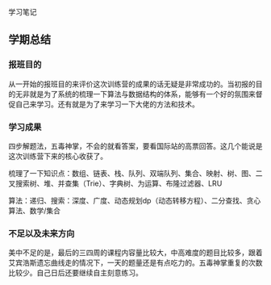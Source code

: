 学习笔记

## 学期总结

### 报班目的

从一开始的报班目的来评价这次训练营的成果的话无疑是非常成功的。当初报的目的无非就是为了系统的梳理一下算法与数据结构的体系，能够有一个好的氛围来督促自己来学习。还有就是为了来学习一下大佬的方法和技术。

### 学习成果

四步解题法，五毒神掌，不会的就看答案，要看国际站的高票回答。这几个能说是这次训练营下来的核心收获了。

梳理了一下知识点：数组、链表、栈、队列、双端队列、集合、映射、树、图、二叉搜索树、堆、并查集（Trie）、字典树、为运算、布隆过滤器、LRU

算法：递归、搜索：深度、广度、动态规划dp（动态转移方程）、二分查找、贪心算法、数学/集合

### 不足以及未来方向

美中不足的是，最后的三四周的课程内容量比较大，中高难度的题目比较多，跟着艾宾浩斯遗忘曲线走的情况下，一天的题量还是有点吃力的。五毒神掌重复的次数比较少。自己日后还要继续自主刻意练习。

